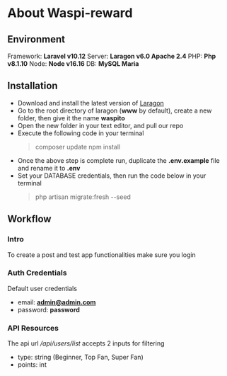 # About Waspi-reward

## Environment

Framework: **Laravel v10.12**
Server: **Laragon v6.0 Apache 2.4**
PHP: **Php v8.1.10**
Node: **Node v16.16**
DB: **MySQL Maria**

## Installation

- Download and install the latest version of [Laragon](https://laragon.org/download/)
- Go to the root directory of laragon (**www** by default), create a new folder, then give it the name **waspito**
- Open the new folder in your text editor, and pull our repo
- Execute the following code in your terminal
    > composer update
    > npm install
- Once the above step is complete run, duplicate the **.env.example** file and rename it to **.env**
- Set your DATABASE credentials, then run the code below in your terminal
    > php artisan migrate:fresh --seed

## Workflow

### Intro

To create a post and test app functionalities make sure you login

### Auth Credentials

Default user credentials

- email: **<admin@admin.com>**
- password: **password**

### API Resources

The api url */api/users/list* accepts 2 inputs for filtering

- type: string (Beginner, Top Fan, Super Fan)
- points: int
